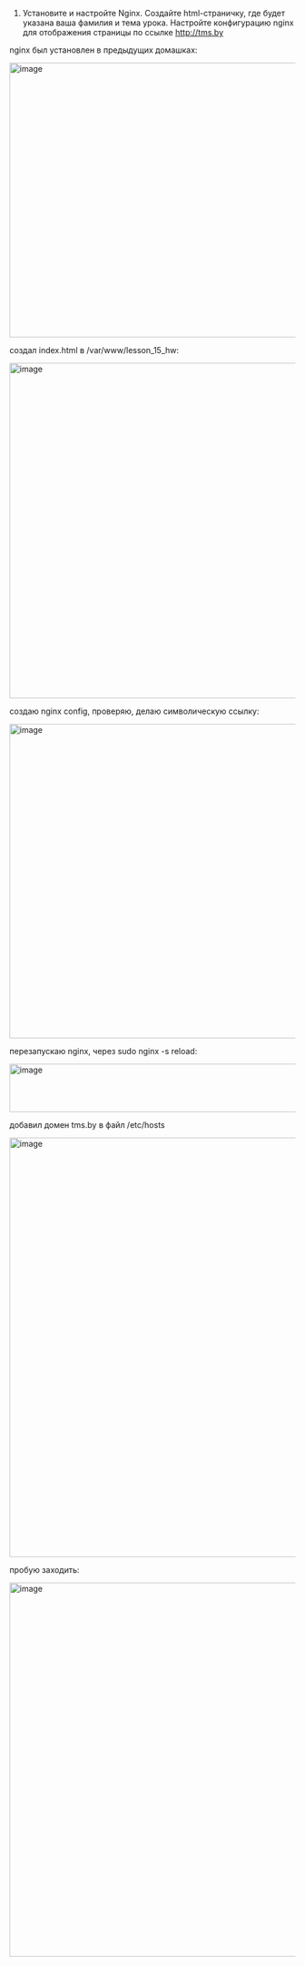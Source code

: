 1. Установите и настройте Nginx. Создайте html-страничку, где будет указана
ваша фамилия и тема урока. Настройте конфигурацию nginx для отображения
страницы по ссылке http://tms.by

  nginx был установлен в предыдущих домашках:

  <img width="1257" height="484" alt="image" src="https://github.com/user-attachments/assets/60ff9a6e-d424-4eee-a97d-033638c91abf" />

  создал index.html в /var/www/lesson_15_hw:

  <img width="933" height="591" alt="image" src="https://github.com/user-attachments/assets/048179bf-0a13-442b-90a3-a5360e38fae4" />

  создаю nginx config, проверяю, делаю символическую ссылку:

  <img width="927" height="554" alt="image" src="https://github.com/user-attachments/assets/af7ab481-314a-4725-9198-fe10aeadb5fa" />

  перезапускаю nginx, через sudo nginx -s reload:

  <img width="688" height="85" alt="image" src="https://github.com/user-attachments/assets/c63396a9-1c05-4fec-a3f3-cca69455a50a" />
  
  добавил домен tms.by в файл /etc/hosts

  <img width="781" height="739" alt="image" src="https://github.com/user-attachments/assets/3b2474e0-9c03-4370-98be-d5bc584d9349" />

  пробую заходить:

  <img width="943" height="659" alt="image" src="https://github.com/user-attachments/assets/25d5d963-3f2d-4ecf-adfd-4155e96b07dc" />



  




  
